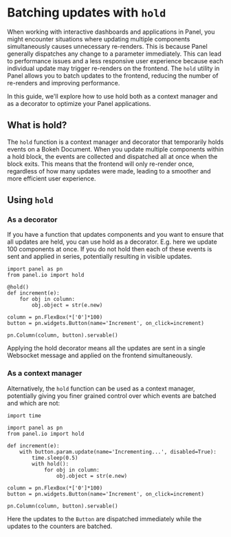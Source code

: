 # Batching updates with `hold`

When working with interactive dashboards and applications in Panel, you might encounter situations where updating multiple components simultaneously causes unnecessary re-renders. This is because Panel generally dispatches any change to a parameter immediately. This can lead to performance issues and a less responsive user experience because each individual update may trigger re-renders on the frontend. The `hold` utility in Panel allows you to batch updates to the frontend, reducing the number of re-renders and improving performance.

In this guide, we'll explore how to use hold both as a context manager and as a decorator to optimize your Panel applications.

## What is hold?

The `hold` function is a context manager and decorator that temporarily holds events on a Bokeh Document. When you update multiple components within a hold block, the events are collected and dispatched all at once when the block exits. This means that the frontend will only re-render once, regardless of how many updates were made, leading to a smoother and more efficient user experience.

## Using `hold`

### As a decorator

If you have a function that updates components and you want to ensure that all updates are held, you can use hold as a decorator. E.g. here we update 100 components at once. If you do not hold then each of these events is sent and applied in series, potentially resulting in visible updates.

```{pyodide}
import panel as pn
from panel.io import hold

@hold()
def increment(e):
    for obj in column:
        obj.object = str(e.new)

column = pn.FlexBox(*['0']*100)
button = pn.widgets.Button(name='Increment', on_click=increment)

pn.Column(column, button).servable()
```

Applying the hold decorator means all the updates are sent in a single Websocket message and applied on the frontend simultaneously.

### As a context manager

Alternatively, the `hold` function can be used as a context manager, potentially giving you finer grained control over which events are batched and which are not:

```{pyodide}
import time

import panel as pn
from panel.io import hold

def increment(e):
    with button.param.update(name='Incrementing...', disabled=True):
        time.sleep(0.5)
        with hold():
            for obj in column:
                obj.object = str(e.new)

column = pn.FlexBox(*['0']*100)
button = pn.widgets.Button(name='Increment', on_click=increment)

pn.Column(column, button).servable()
```

Here the updates to the `Button` are dispatched immediately while the updates to the counters are batched.
